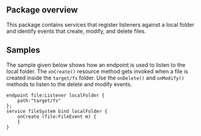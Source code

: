 ## Package overview
This package contains services that register listeners against a local folder and identify events that create, modify, and delete files.

## Samples
The sample given below shows how an endpoint is used to listen to the local folder. The `onCreate()` resource method gets invoked when a file is created inside the `target/fs` folder. Use the `onDelete()` and `onModify()` methods to listen to the delete and modify events.
```ballerina
endpoint file:Listener localFolder {
    path:"target/fs"
};
service fileSystem bind localFolder {
    onCreate (file:FileEvent m) {
    }
}
```
